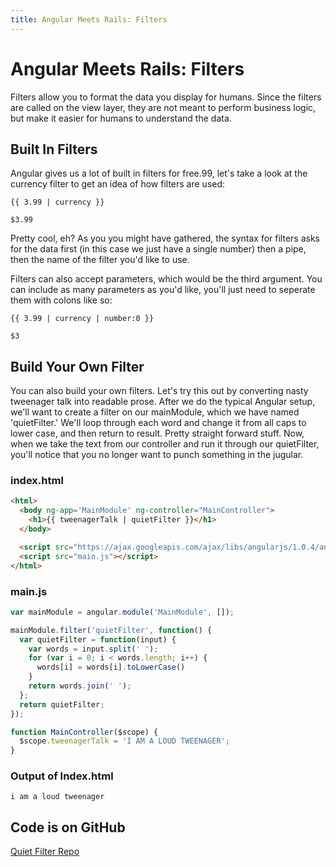```yaml
---
title: Angular Meets Rails: Filters
---
```


# Angular Meets Rails: Filters
Filters allow you to format the data you display for humans. Since the
filters are called on the view layer, they are not meant to perform
business logic, but make it easier for humans to understand the data.

## Built In Filters
Angular gives us a lot of built in filters for free.99, let's take a
look at the currency filter to get an idea of how filters are used:

```
{{ 3.99 | currency }}
```

```
$3.99
```

Pretty cool, eh? As you you might have gathered, the syntax for filters
asks for the data first (in this case we just have a single number) then
a pipe, then the name of the filter you'd like to use.

Filters can also accept parameters, which would be the third argument.
You can include as many parameters as you'd like, you'll just need to
seperate them with colons like so:

```
{{ 3.99 | currency | number:0 }}
```

```
$3
```

## Build Your Own Filter
You can also build your own filters. Let's try this out by converting
nasty tweenager talk into readable prose. After we do the typical
Angular setup, we'll want to create a filter on our mainModule, which we
have named 'quietFilter.' We'll loop through each word and change it
from all caps to lower case, and then return to result. Pretty straight
forward stuff. Now, when we take the text from our controller and run it
through our quietFilter, you'll notice that you no longer want to punch
something in the jugular. 

### index.html
```html
<html>
  <body ng-app='MainModule' ng-controller="MainController">
    <h1>{{ tweenagerTalk | quietFilter }}</h1>
  </body>

  <script src="https://ajax.googleapis.com/ajax/libs/angularjs/1.0.4/angular.min.js"></script>
  <script src="main.js"></script>
</html>
```

### main.js
```js
var mainModule = angular.module('MainModule', []);

mainModule.filter('quietFilter', function() {
  var quietFilter = function(input) {
    var words = input.split(' ');
    for (var i = 0; i < words.length; i++) {
      words[i] = words[i].toLowerCase()
    }
    return words.join(' ');
  };
  return quietFilter;
});

function MainController($scope) {
  $scope.tweenagerTalk = 'I AM A LOUD TWEENAGER';
}
```

### Output of Index.html
```
i am a loud tweenager
```

## Code is on GitHub
[Quiet Filter Repo](https://github.com/CodeShackBaby/angular_filters)
